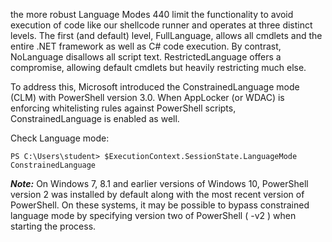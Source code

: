 the more robust Language Modes 440 limit the functionality to avoid execution of code like our shellcode runner and operates at three distinct levels. The first (and default) level, FullLanguage, allows all cmdlets and the entire .NET framework as
well as C# code execution. By contrast, NoLanguage disallows all script text. RestrictedLanguage offers a compromise, allowing default cmdlets but heavily restricting much else.

To address this, Microsoft introduced the ConstrainedLanguage mode (CLM) with PowerShell version 3.0. When AppLocker (or WDAC) is enforcing whitelisting rules against PowerShell scripts, ConstrainedLanguage is enabled as well.

Check Language mode:

```
PS C:\Users\student> $ExecutionContext.SessionState.LanguageMode
ConstrainedLanguage

```

***Note:*** On Windows 7, 8.1 and earlier versions of Windows 10, PowerShell version 2 was installed by default along with the most recent version of PowerShell. On these systems, it may be possible to bypass constrained language mode by specifying version two of PowerShell ( -v2 ) when starting the process.

